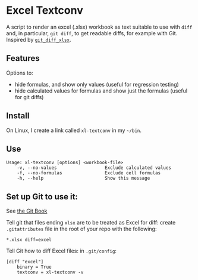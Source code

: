 Excel Textconv
===============

A script to render an excel (.xlsx) workbook as text suitable to use with
`diff` and, in particular, `git diff`, to get readable diffs, for example with
Git.  Inspired by
[`git_diff_xlsx`](https://wiki.ucl.ac.uk/display/~ucftpw2/2013/10/18/Using+git+for+version+control+of+spreadsheet+models+-+part+1+of+3).

Features
--------

Options to:
- hide formulas, and show only values (useful for regression testing)
- hide calculated values for formulas and show just the formulas (useful for git diffs)


Install
--------

On Linux, I create a link called `xl-textconv` in my `~/bin`. 


Use
----

    Usage: xl-textconv [options] <workbook-file>
        -v, --no-values                  Exclude calculated values
        -f, --no-formulas                Exclude cell formulas
        -h, --help                       Show this message


Set up Git to use it:
---------------------
See [the Git Book](http://git-scm.com/book/en/v2/Customizing-Git-Git-Attributes#Binary-Files)

Tell git that files ending `xlsx` are to be treated as Excel for diff:
create `.gitattributes` file in the root of your repo with the following:

    *.xlsx diff=excel

Tell Git how to diff Excel files: in `.git/config`:

    [diff "excel"]
        binary = True
        textconv = xl-textconv -v


    

